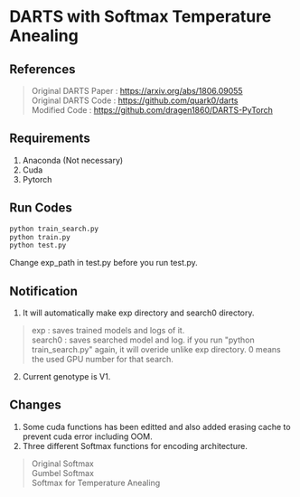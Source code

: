 # DARTS with Softmax Temperature Anealing

## References
> Original DARTS Paper : https://arxiv.org/abs/1806.09055    
> Original DARTS Code : https://github.com/quark0/darts    
> Modified Code : https://github.com/dragen1860/DARTS-PyTorch

## Requirements
1. Anaconda (Not necessary)
2. Cuda    
3. Pytorch    

## Run Codes 
```python
python train_search.py    
python train.py    
python test.py    
```
Change exp_path in test.py before you run test.py.

## Notification
1. It will automatically make exp directory and search0 directory.      
> exp : saves trained models and logs of it.    
> search0 : saves searched model and log. if you run "python train_search.py" again, it will overide unlike exp directory. 0 means the used GPU number for that search.    
2. Current genotype is V1.

## Changes
1. Some cuda functions has been editted and also added erasing cache to prevent cuda error including OOM.   
2. Three different Softmax functions for encoding architecture.    
> Original Softmax    
> Gumbel Softmax    
> Softmax for Temperature Anealing    
